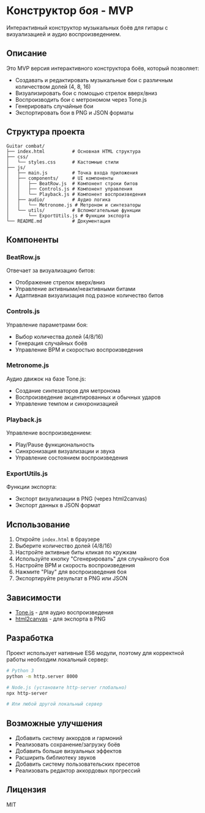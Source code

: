 # Конструктор боя - MVP

Интерактивный конструктор музыкальных боёв для гитары с визуализацией и аудио воспроизведением.

## Описание

Это MVP версия интерактивного конструктора боёв, который позволяет:
- Создавать и редактировать музыкальные бои с различным количеством долей (4, 8, 16)
- Визуализировать бои с помощью стрелок вверх/вниз
- Воспроизводить бои с метрономом через Tone.js
- Генерировать случайные бои
- Экспортировать бои в PNG и JSON форматы

## Структура проекта

```
Guitar combat/
├── index.html          # Основная HTML структура
├── css/
│   └── styles.css      # Кастомные стили
├── js/
│   ├── main.js         # Точка входа приложения
│   ├── components/     # UI компоненты
│   │   ├── BeatRow.js  # Компонент строки битов
│   │   ├── Controls.js # Компонент управления
│   │   └── Playback.js # Компонент воспроизведения
│   ├── audio/          # Аудио логика
│   │   └── Metronome.js # Метроном и синтезаторы
│   └── utils/          # Вспомогательные функции
│       └── ExportUtils.js # Функции экспорта
└── README.md           # Документация
```

## Компоненты

### BeatRow.js
Отвечает за визуализацию битов:
- Отображение стрелок вверх/вниз
- Управление активными/неактивными битами
- Адаптивная визуализация под разное количество битов

### Controls.js
Управление параметрами боя:
- Выбор количества долей (4/8/16)
- Генерация случайных боёв
- Управление BPM и скоростью воспроизведения

### Metronome.js
Аудио движок на базе Tone.js:
- Создание синтезаторов для метронома
- Воспроизведение акцентированных и обычных ударов
- Управление темпом и синхронизацией

### Playback.js
Управление воспроизведением:
- Play/Pause функциональность
- Синхронизация визуализации и звука
- Управление состоянием воспроизведения

### ExportUtils.js
Функции экспорта:
- Экспорт визуализации в PNG (через html2canvas)
- Экспорт данных в JSON формат

## Использование

1. Откройте `index.html` в браузере
2. Выберите количество долей (4/8/16)
3. Настройте активные биты кликая по кружкам
4. Используйте кнопку "Сгенерировать" для случайного боя
5. Настройте BPM и скорость воспроизведения
6. Нажмите "Play" для воспроизведения боя
7. Экспортируйте результат в PNG или JSON

## Зависимости

- [Tone.js](https://tonejs.github.io/) - для аудио воспроизведения
- [html2canvas](https://html2canvas.hertzen.com/) - для экспорта в PNG

## Разработка

Проект использует нативные ES6 модули, поэтому для корректной работы необходим локальный сервер:

```bash
# Python 3
python -m http.server 8000

# Node.js (установите http-server глобально)
npx http-server

# Или любой другой локальный сервер
```

## Возможные улучшения

- Добавить систему аккордов и гармоний
- Реализовать сохранение/загрузку боёв
- Добавить больше визуальных эффектов
- Расширить библиотеку звуков
- Добавить систему пользовательских пресетов
- Реализовать редактор аккордовых прогрессий

## Лицензия

MIT